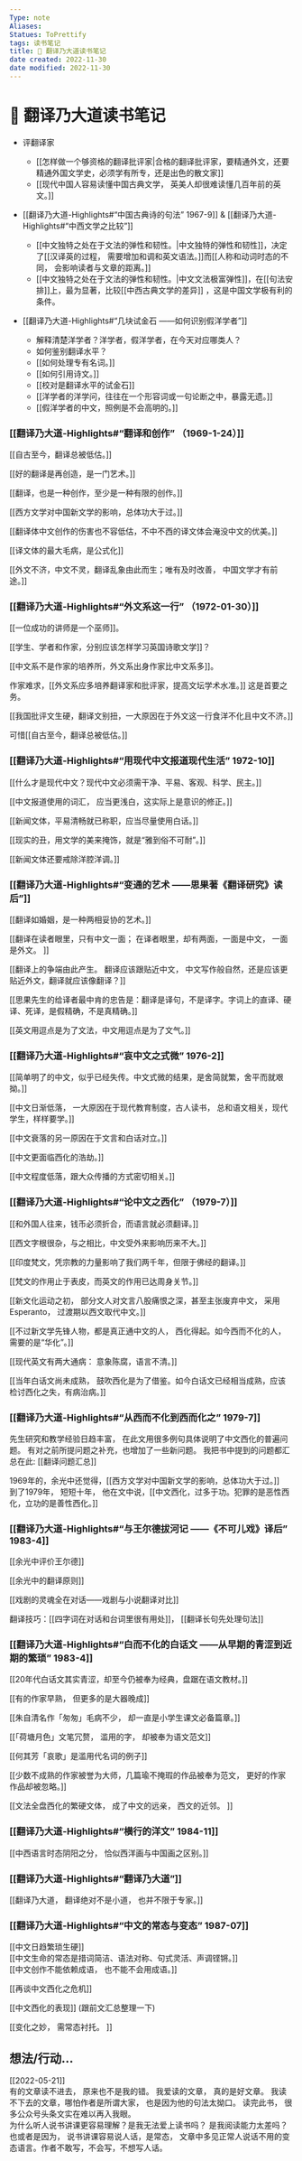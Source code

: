 ```yaml
---
Type: note
Aliases: 
Statues: ToPrettify 
tags: 读书笔记
title: 🔗 翻译乃大道读书笔记
date created: 2022-11-30
date modified: 2022-11-30
---
```


# 🔗 翻译乃大道读书笔记

- 评翻译家
	- [[怎样做一个够资格的翻译批评家|合格的翻译批评家，要精通外文，还要精通外国文学史，必须学有所专，还是出色的散文家]]
	- [[现代中国人容易读懂中国古典文学， 英美人却很难读懂几百年前的英文。]]

- [[翻译乃大道-Highlights#“中国古典诗的句法” 1967-9]] &  [[翻译乃大道-Highlights#“中西文学之比较”]]
	- [[中文独特之处在于文法的弹性和韧性。|中文独特的弹性和韧性]]，决定了[[汉译英的过程， 需要增加和调和英文语法。]]而[[人称和动词时态的不同， 会影响读者与文章的距离。]]
	- [[中文独特之处在于文法的弹性和韧性。|中文文法极富弹性]]，在[[句法安排]]上，最为显著，比较[[中西古典文学的差异]] ，这是中国文学极有利的条件。

- [[翻译乃大道-Highlights#“几块试金石 ——如何识别假洋学者”]]
	- 解释清楚洋学者？洋学者，假洋学者，在今天对应哪类人？ 
	- 如何鉴别翻译水平？
	- [[如何处理专有名词。]]
	- [[如何引用诗文。]]
	- [[校对是翻译水平的试金石]]
	- [[洋学者的洋学问，往往在一个形容词或一句论断之中，暴露无遗。]]
	- [[假洋学者的中文，照例是不会高明的。]]

### [[翻译乃大道-Highlights#“翻译和创作” （1969-1-24）]]

[[自古至今，翻译总被低估。]]

[[好的翻译是再创造，是一门艺术。]]

[[翻译，也是一种创作，至少是一种有限的创作。]]

[[西方文学对中国新文学的影响，总体功大于过。]]

[[翻译体中文创作的伤害也不容低估，不中不西的译文体会淹没中文的优美。]]

[[译文体的最大毛病，是公式化]]

[[外文不济，中文不灵，翻译乱象由此而生；唯有及时改善， 中国文学才有前途。]]

### [[翻译乃大道-Highlights#“外文系这一行” （1972-01-30）]]

[[一位成功的讲师是一个巫师]]。

[[学生、学者和作家，分别应该怎样学习英国诗歌文学]]？

[[中文系不是作家的培养所，外文系出身作家比中文系多]]。

作家难求，[[外文系应多培养翻译家和批评家，提高文坛学术水准。]] 这是首要之务。

[[我国批评文生硬，翻译文别扭，一大原因在于外文这一行食洋不化且中文不济。]]

可惜[[自古至今，翻译总被低估。]]

### [[翻译乃大道-Highlights#“用现代中文报道现代生活” 1972-10]]

[[什么才是现代中文？现代中文必须需干净、平易、客观、科学、民主。]]

[[中文报道使用的词汇， 应当更浅白，这实际上是意识的修正。]]

[[新闻文体，平易清畅就已称职，应当尽量使用白话。]]

[[现实的丑，用文学的美来掩饰，就是“雅到俗不可耐”。]]

[[新闻文体还要戒除洋腔洋调。]]

### [[翻译乃大道-Highlights#“变通的艺术 ——思果著《翻译研究》读后”]]

[[翻译如婚姻，是一种两相妥协的艺术。]]

[[翻译在读者眼里，只有中文一面； 在译者眼里，却有两面，一面是中文， 一面是外文。 ]]

[[翻译上的争端由此产生。 翻译应该跟贴近中文， 中文写作般自然，还是应该更贴近外文，翻译就应该像翻译？]]

[[思果先生的给译者最中肯的忠告是：翻译是译句，不是译字。字词上的直译、硬译、死译，是假精确，不是真精确。]]

[[英文用逗点是为了文法，中文用逗点是为了文气。]]

### [[翻译乃大道-Highlights#“哀中文之式微” 1976-2]]

[[简单明了的中文，似乎已经失传。中文式微的结果，是舍简就繁，舍平而就艰拗。]]

[[中文日渐低落， 一大原因在于现代教育制度，古人读书， 总和语文相关，现代学生，样样要学。]]

[[中文衰落的另一原因在于文言和白话对立。]]

[[中文更面临西化的浩劫。]]

[[中文程度低落，跟大众传播的方式密切相关。]]

### [[翻译乃大道-Highlights#“论中文之西化” （1979-7）]]

[[和外国人往来，钱币必须折合，而语言就必须翻译。]]

[[西文字根很杂，与之相比，中文受外来影响历来不大。]]

[[印度梵文，凭宗教的力量影响了我们两千年，但限于佛经的翻译。]]

[[梵文的作用止于表皮，而英文的作用已达周身关节。]]

[[新文化运动之初， 部分文人对文言八股痛恨之深，甚至主张废弃中文， 采用Esperanto， 过渡期以西文取代中文。]]

[[不过新文学先锋人物，都是真正通中文的人， 西化得起。如今西而不化的人，需要的是“华化”。]]

[[现代英文有两大通病： 意象陈腐，语言不清。]]

[[当年白话文尚未成熟， 鼓吹西化是为了借鉴。如今白话文已经相当成熟，应该检讨西化之失，有病治病。]]

### [[翻译乃大道-Highlights#“从西而不化到西而化之” 1979-7]]

先生研究和教学经验日趋丰富， 在此文用很多例句具体说明了中文西化的普遍问题。 有对之前所提问题之补充，也增加了一些新问题。 我把书中提到的问题都汇总在此: [[翻译问题汇总]]

1969年的，余光中还觉得，[[西方文学对中国新文学的影响，总体功大于过。]]  
到了1979年， 短短十年， 他在文中说，[[中文西化，过多于功。犯罪的是恶性西化，立功的是善性西化。]]

### [[翻译乃大道-Highlights#“与王尔德拔河记 ——《不可儿戏》译后” 1983-4]]

[[余光中评价王尔德]]

[[余光中的翻译原则]]

[[戏剧的灵魂全在对话——戏剧与小说翻译对比]]

翻译技巧：[[四字词在对话和台词里很有用处]]， [[翻译长句先处理句法]]

### [[翻译乃大道-Highlights#“白而不化的白话文 ——从早期的青涩到近期的繁琐” 1983-4]]

[[20年代白话文其实青涩，却至今仍被奉为经典，盘踞在语文教材。]]

[[有的作家早熟， 但更多的是大器晚成]]

[[朱自清名作「匆匆」毛病不少， 却一直是小学生课文必备篇章。]]

[[「荷塘月色」文笔冗赘， 滥用的字， 却被奉为语文范文]]

[[何其芳「哀歌」是滥用代名词的例子]]

[[少数不成熟的作家被誉为大师，几篇瑜不掩瑕的作品被奉为范文， 更好的作家作品却被忽略。]]

[[文法全盘西化的繁硬文体， 成了中文的远亲， 西文的近邻。 ]]

### [[翻译乃大道-Highlights#“横行的洋文” 1984-11]]

[[中西语言时态阴阳之分， 恰似西洋画与中国画之区别。]]

### [[翻译乃大道-Highlights#“翻译乃大道”]]

[[翻译乃大道， 翻译绝对不是小道， 也并不限于专家。]]

### [[翻译乃大道-Highlights#“中文的常态与变态” 1987-07]]

[[中文日趋繁琐生硬]]  
[[中文生命的常态是措词简洁、语法对称、句式灵活、声调铿锵。]]  
[[中文创作不能依赖成语， 也不能不会用成语。]]

[[再谈中文西化之危机]]

[[中文西化的表现]] (跟前文汇总整理一下)

[[变化之妙， 需常态衬托。 ]]

## 想法/行动…

[[2022-05-21]]  
有的文章读不进去， 原来也不是我的错。 我爱读的文章， 真的是好文章。 我读不下去的文章，哪怕作者是所谓大家， 也是因为他的句法太拗口。 读完此书， 很多公众号头条文实在难以再入我眼。  
为什么听人说书讲课更容易理解？是我无法爱上读书吗？ 是我阅读能力太差吗？ 也或者是因为， 说书讲课容易说人话，是常态， 文章中多见正常人说话不用的变态语言。作者不敢写，不会写，不想写人话。
